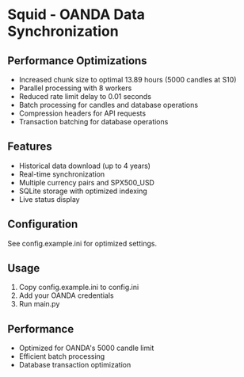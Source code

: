 # Squid - OANDA Data Synchronization

## Performance Optimizations
- Increased chunk size to optimal 13.89 hours (5000 candles at S10)
- Parallel processing with 8 workers
- Reduced rate limit delay to 0.01 seconds
- Batch processing for candles and database operations
- Compression headers for API requests
- Transaction batching for database operations

## Features
- Historical data download (up to 4 years)
- Real-time synchronization
- Multiple currency pairs and SPX500_USD
- SQLite storage with optimized indexing
- Live status display

## Configuration
See config.example.ini for optimized settings.

## Usage
1. Copy config.example.ini to config.ini
2. Add your OANDA credentials
3. Run main.py

## Performance
- Optimized for OANDA's 5000 candle limit
- Efficient batch processing
- Database transaction optimization